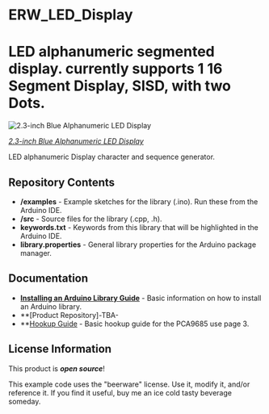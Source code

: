 # ERW_LED_Display
LED alphanumeric segmented display.
currently supports 1
16 Segment Display, SISD, with two Dots.
===========================================================


![2.3-inch Blue Alphanumeric LED Display](https://cdn.evilmadscientist.com/catalog/components/semi/LED/alphanum/anum23blue/imglrg/1.jpg)  

[*2.3-inch Blue Alphanumeric LED Display*](https://shop.evilmadscientist.com/productsmenu/partsmenu/631)

LED alphanumeric Display character and sequence generator.

Repository Contents
-------------------

* **/examples** - Example sketches for the library (.ino). Run these from the Arduino IDE.
* **/src** - Source files for the library (.cpp, .h).
* **keywords.txt** - Keywords from this library that will be highlighted in the Arduino IDE.
* **library.properties** - General library properties for the Arduino package manager.

Documentation
--------------

* **[Installing an Arduino Library Guide](https://learn.sparkfun.com/tutorials/installing-an-arduino-library)** - Basic information on how to install an Arduino library.
* **[Product Repository]-TBA-
* **[Hookup Guide](https://cdn.evilmadscientist.com/im/LED/BL-S230A-13.pdf) - Basic hookup guide for the PCA9685 use page 3.


License Information
-------------------

This product is _**open source**_!

This example code uses the "beerware" license. Use it, modify it, and/or reference it. If you find it useful, buy me an ice cold tasty beverage someday.
